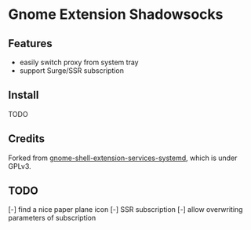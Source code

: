 Gnome Extension Shadowsocks
===========================

## Features

- easily switch proxy from system tray
- support Surge/SSR subscription

## Install

TODO

## Credits

Forked from [gnome-shell-extension-services-systemd](https://github.com/petres/gnome-shell-extension-services-systemd),
which is under GPLv3.

## TODO

[-] find a nice paper plane icon
[-] SSR subscription
[-] allow overwriting parameters of subscription
